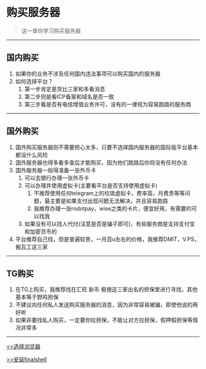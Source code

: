 # 购买服务器

> 这一章你学习购买服务器

---

## 国内购买

1. 如果你的业务不涉及任何国内违法事项可以购买国内的服务器
2. 如何选择平台？
    1. 第一步肯定是货比三家和多看消息
    2. 第二步则是看ICP备案和域名是否一致
    3. 第三步看是否有电信增值业务许可，没有的一律视为容易跑路的服务商

---

## 国外购买

1. 国外购买服务器则不需要担心太多，只要不选择国内服务器的国际版平台基本都没什么风险
2. 国外服务器也得多看多查后才能购买，因为他们跑路后你将没有任何办法
3. 国外服务器一般得准备一张外币卡
    1. 可以去银行办理一张外币卡
    2. 可以办理并使用虚拟卡(主要看平台是否支持使用虚拟卡)
        1. 不推荐使用任何telegram上的垃圾虚拟卡，费率高，月费贵等等问题，最主要是如果支付出现问题无法解决，并且容易跑路
        2. 我推荐办理一张rodotpay，wise之类的卡片，便宜好用，有需要的可以找我
    3. 如果没有可以找人代付(注意是否是骗子即可)，有些服务商是支持支付宝和加密货币的
4. 平台推荐自己找，但是普遍较贵，一月百u左右的价格，我推荐DMIT，V.PS，搬瓦工这三家

---

## TG购买

1. 在TG上购买，我推荐找在汇旺 新币 极搜这三家出名的担保里进行寻找，其他基本等于野鸡担保
2. 不建议向任何私人发送购买服务器的消息，因为非常容易被骗，即使他说的再好听
3. 如果非要找私人购买，一定要你拉担保，不能让对方拉担保，假押假担保等情况非常多

---

[<<选择浏览器](01/liulanqi/)

[>>安装finalshell](01/finalshell/)